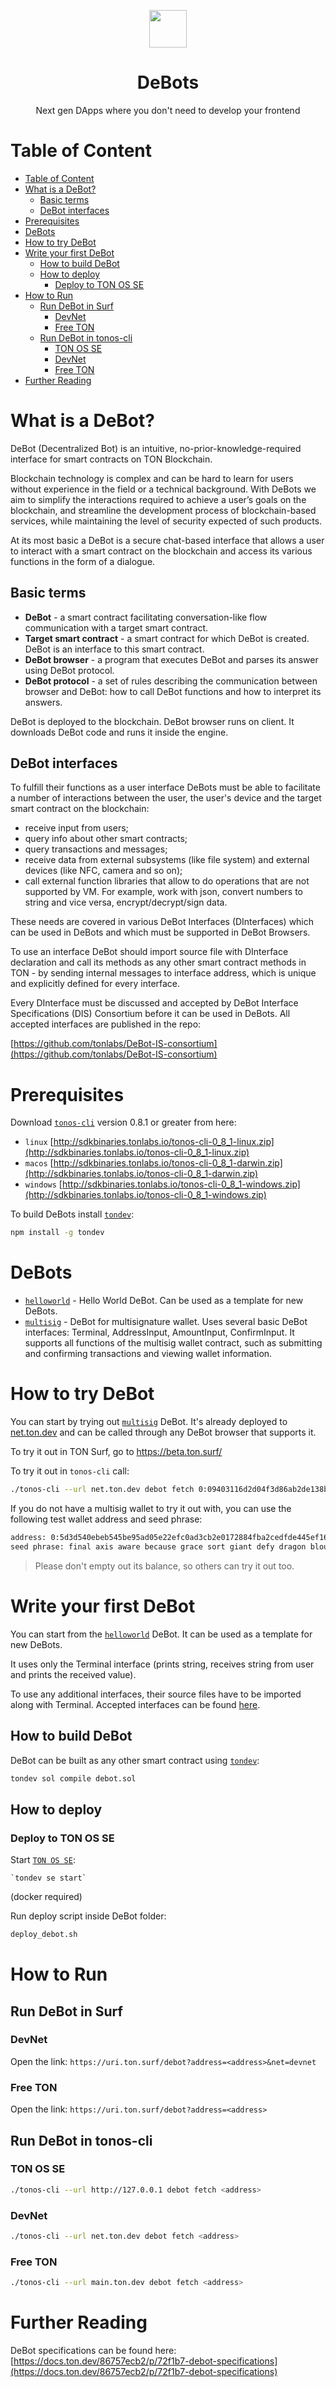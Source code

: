 <p align="center"><a href="https://github.com/tonlabs/debots"><img src="assets/debot.jpg" height="60"/></a></p> 
<h1 align="center">DeBots</h1>
<p align="center">Next gen DApps where you don't need to develop your frontend</p>

# Table of Content
- [Table of Content](#table-of-content)
- [What is a DeBot?](#what-is-a-debot)
  - [Basic terms](#basic-terms)
  - [DeBot interfaces](#debot-interfaces)
- [Prerequisites](#prerequisites)
- [DeBots](#debots)
- [How to try DeBot](#how-to-try-debot)
- [Write your first DeBot](#write-your-first-debot)
  - [How to build DeBot](#how-to-build-debot)
  - [How to deploy](#how-to-deploy)
    - [Deploy to TON OS SE](#deploy-to-ton-os-se)
- [How to Run](#how-to-run)
  - [Run DeBot in Surf](#run-debot-in-surf)
    - [DevNet](#devnet)
    - [Free TON](#free-ton)
  - [Run DeBot in tonos-cli](#run-debot-in-tonos-cli)
    - [TON OS SE](#ton-os-se)
    - [DevNet](#devnet-1)
    - [Free TON](#free-ton-1)
- [Further Reading](#further-reading)

# What is a DeBot?

DeBot (Decentralized Bot) is an intuitive, no-prior-knowledge-required interface for smart
contracts on TON Blockchain.

Blockchain technology is complex and can be hard to learn for users without experience in the field or a technical background. With DeBots we aim to simplify the interactions required to achieve a user’s goals on the blockchain, and streamline the development process of blockchain-based services, while maintaining the level of security expected of such products.

At its most basic a DeBot is a secure chat-based interface that allows a user to interact with a smart contract on the blockchain and access its various functions in the form of a dialogue.

## Basic terms

- **DeBot** - a smart contract facilitating conversation-like flow communication with a target smart contract.
- **Target smart contract** - a smart contract for which DeBot is created. DeBot is an interface to this smart contract.
- **DeBot browser** - a program that executes DeBot and parses its answer using DeBot protocol.
- **DeBot protocol** - a set of rules describing the communication between browser and DeBot: how to call DeBot functions and how to interpret its answers.

DeBot is deployed to the blockchain. DeBot browser runs on client. It downloads DeBot code and runs it inside the engine.

## DeBot interfaces

To fulfill their functions as a user interface DeBots must be able to facilitate a number of interactions between the user, the user's device and the target smart contract on the blockchain:

- receive input from users;
- query info about other smart contracts;
- query transactions and messages;
- receive data from external subsystems (like file system) and external devices (like NFC, camera and so on);
- call external function libraries that allow to do operations that are not supported by VM. For example, work with json, convert numbers to string and vice versa, encrypt/decrypt/sign data.

These needs are covered in various DeBot Interfaces (DInterfaces) which can be used in DeBots and which must be supported in DeBot Browsers.

To use an interface DeBot should import source file with DInterface declaration and call its methods as any other smart contract methods in TON - by sending internal messages to interface address, which is unique and explicitly defined for every interface.

Every DInterface must be discussed and accepted by DeBot Interface Specifications (DIS) Consortium before it can be used in DeBots. All accepted interfaces are published in the repo:

[https://github.com/tonlabs/DeBot-IS-consortium](https://github.com/tonlabs/DeBot-IS-consortium)

# Prerequisites

Download [`tonos-cli`](https://github.com/tonlabs/tonos-cli) version 0.8.1 or greater from here:

- `linux` [http://sdkbinaries.tonlabs.io/tonos-cli-0_8_1-linux.zip](http://sdkbinaries.tonlabs.io/tonos-cli-0_8_1-linux.zip)
- `macos` [http://sdkbinaries.tonlabs.io/tonos-cli-0_8_1-darwin.zip](http://sdkbinaries.tonlabs.io/tonos-cli-0_8_1-darwin.zip)
- `windows` [http://sdkbinaries.tonlabs.io/tonos-cli-0_8_1-windows.zip](http://sdkbinaries.tonlabs.io/tonos-cli-0_8_1-windows.zip)

To build DeBots install [`tondev`](https://github.com/tonlabs/tondev):

```bash
npm install -g tondev
```



# DeBots

- [`helloworld`](https://github.com/tonlabs/debots/tree/main/helloworld) - Hello World DeBot. Can be used as a template for new DeBots.
- [`multisig`](https://github.com/tonlabs/debots/tree/main/multisig) - DeBot for multisignature wallet. Uses several basic DeBot interfaces: Terminal, AddressInput, AmountInput, ConfirmInput. It supports all functions of the multisig wallet contract, such as submitting and confirming transactions and viewing wallet information.

# How to try DeBot

You can start by trying out [`multisig`](https://github.com/tonlabs/debots/tree/main/multisig) DeBot. It's already deployed to [net.ton.dev](http://net.ton.dev) and can be called through any DeBot browser that supports it.

To try it out in TON Surf, go to https://beta.ton.surf/

To try it out in `tonos-cli` call:

```bash
./tonos-cli --url net.ton.dev debot fetch 0:09403116d2d04f3d86ab2de138b390f6ec1b0bc02363dbf006953946e807051e
```

If you do not have a multisig wallet to try it out with, you can use the following test wallet address and seed phrase:

```bash
address: 0:5d3d540ebeb545be95ad05e22efc0ad3cb2e0172884fba2cedfde445ef16ebf9
seed phrase: final axis aware because grace sort giant defy dragon blouse motor virus
```

> Please don't empty out its balance, so others can try it out too.

# Write your first DeBot

You can start from the [`helloworld`](https://github.com/tonlabs/debots/tree/main/helloworld) DeBot. It can be used as a template for new DeBots.

It uses only the Terminal interface (prints string, receives string from user and prints the received value).

To use any additional interfaces, their source files have to be imported along with Terminal. Accepted interfaces can be found [here](https://github.com/tonlabs/DeBot-IS-consortium).

## How to build DeBot

DeBot can be built as any other smart contract using [`tondev`](https://github.com/tonlabs/tondev):

```bash
tondev sol compile debot.sol
```

## How to deploy

### Deploy to TON OS SE

Start [`TON OS SE`](https://docs.ton.dev/86757ecb2/p/19d886-ton-os-se):

    `tondev se start`

(docker required)

Run deploy script inside DeBot folder:

```bash
deploy_debot.sh
```

# How to Run

## Run DeBot in Surf

### DevNet

Open the link: `https://uri.ton.surf/debot?address=<address>&net=devnet`

### Free TON

Open the link: `https://uri.ton.surf/debot?address=<address>`


## Run DeBot in tonos-cli

### TON OS SE

```bash
./tonos-cli --url http://127.0.0.1 debot fetch <address>

```

### DevNet

```bash
./tonos-cli --url net.ton.dev debot fetch <address>

```

### Free TON

```bash
./tonos-cli --url main.ton.dev debot fetch <address>

```

# Further Reading

DeBot specifications can be found here: [https://docs.ton.dev/86757ecb2/p/72f1b7-debot-specifications](https://docs.ton.dev/86757ecb2/p/72f1b7-debot-specifications)
